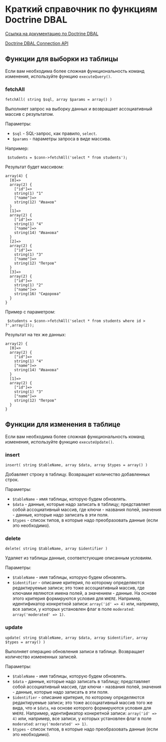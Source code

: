 # Краткий справочник по функциям Doctrine DBAL

[Ссылка на документацию по Doctrine DBAL](http://doctrine-dbal.readthedocs.org/en/latest/reference/data-retrieval-and-manipulation.html)

[Doctrine DBAL Connection API](http://www.doctrine-project.org/api/dbal/2.1/class-Doctrine.DBAL.Connection.html)

## Функции для выборки из таблицы

Если вам необходима более сложная функциональность команд изменения, используйте функцию `executeQuery()`.

### fetchAll

```
fetchAll( string $sql, array $params = array() )
```

Выполняет запрос на выборку данных и возвращает ассоциативный массив с результатом.

Параметры:
- `$sql` - SQL-запрос, как правило, `select`.
- `$params` - параметры запроса в виде массива.

Например:

```
 $students = $conn->fetchAll('select * from students');
```

Результат будет массивом:

```
array(4) {
  [0]=>
  array(2) {
    ["id"]=>
    string(1) "1"
    ["name"]=>
    string(12) "Иванов"
  }
  [1]=>
  array(2) {
    ["id"]=>
    string(1) "4"
    ["name"]=>
    string(14) "Иванова"
  }
  [2]=>
  array(2) {
    ["id"]=>
    string(1) "3"
    ["name"]=>
    string(12) "Петров"
  }
  [3]=>
  array(2) {
    ["id"]=>
    string(1) "2"
    ["name"]=>
    string(16) "Сидорова"
  }
}
```

Пример с параметром:

```
 $students = $conn->fetchAll('select * from students where id > ?',array(2));
```

Результат на тех же данных:

```
array(2) {
  [0]=>
  array(2) {
    ["id"]=>
    string(1) "4"
    ["name"]=>
    string(14) "Иванова"
  }
  [1]=>
  array(2) {
    ["id"]=>
    string(1) "3"
    ["name"]=>
    string(12) "Петров"
  }
}
```
## Функции для изменения в таблице

Если вам необходима более сложная функциональность команд изменения, используйте функцию `executeUpdate()`.

### insert

```
insert( string $tableName, array $data, array $types = array() )
```

Добавляет строку в таблицу. Возвращает количество добавленных строк.

Параметры:
- `$tableName` - имя таблицы, которую будем обновлять.
- `$data` - данные, которые надо записать в таблицу; представляет собой ассоциативный массив, где ключи - названия полей, значения - данные, которые надо записать в эти поля.
- `$types` - список типов, в которые надо преобразовать данные (если это необходимо).


### delete

```
delete( string $tableName, array $identifier )
```

Удаляет из таблицы данные, соответстующие описанным условиям.

Параметры:
- `$tableName` - имя таблицы, которую будем обновлять.
- `$identifier` - описание критерия, по которому определяются редактируемые записи; это тоже ассоциативный массив, где ключами являются имена полей, а значением - данные. На основе этого критерия формируются условия для `WHERE`. Например, идентификатор конкретной записи: `array('id' => 4)` или, например, все записи, у которых установлен флаг в поле `moderated`: `array('moderated' => 1)`.

### update
 	
```
update( string $tableName, array $data, array $identifier, array $types = array() )
```

Выполняет операцию обновления записи в таблице. Возвращает количество измененных записей.

Параметры:
- `$tableName` - имя таблицы, которую будем обновлять.
- `$data` - данные, которые надо записать в таблицу; представляет собой ассоциативный массив, где ключи - названия полей, значения - данные, которые надо записать в эти поля.
- `$identifier` - описание критерия, по которому определяются редактируемые записи; это тоже ассоциативный массив того же вида, что и `$data`, на основе которого формируются условия для `WHERE`. Например, идентификатор конкретной записи: `array('id' => 4)` или, например, все записи, у которых установлен флаг в поле `moderated`: `array('moderated' => 1)`.
- `$types` - список типов, в которые надо преобразовать данные (если это необходимо).


